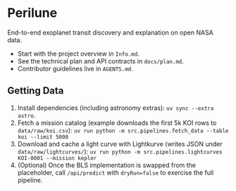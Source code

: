 # Perilune

End-to-end exoplanet transit discovery and explanation on open NASA data.

- Start with the project overview in `Info.md`.
- See the technical plan and API contracts in `docs/plan.md`.
- Contributor guidelines live in `AGENTS.md`.

## Getting Data

1. Install dependencies (including astronomy extras): `uv sync --extra astro`.
2. Fetch a mission catalog (example downloads the first 5k KOI rows to `data/raw/koi.csv`):
   `uv run python -m src.pipelines.fetch_data --table koi --limit 5000`
3. Download and cache a light curve with Lightkurve (writes JSON under `data/raw/lightcurves/`):
   `uv run python -m src.pipelines.lightcurves KOI-0001 --mission kepler`
4. (Optional) Once the BLS implementation is swapped from the placeholder, call `/api/predict` with `dryRun=false` to exercise the full pipeline.
